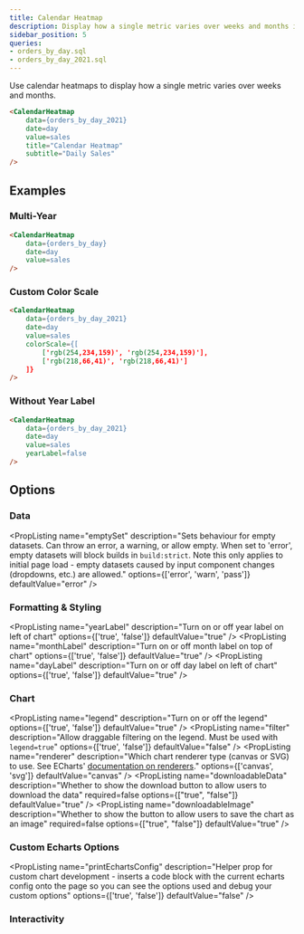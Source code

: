 ```yaml
---
title: Calendar Heatmap
description: Display how a single metric varies over weeks and months in a familar GitHub-style format
sidebar_position: 5
queries:
- orders_by_day.sql
- orders_by_day_2021.sql
---
```


Use calendar heatmaps to display how a single metric varies over weeks and months.

<DocTab>
    <div slot='preview'>
        <CalendarHeatmap 
            data={orders_by_day_2021}    
            date=day
            value=sales
            title="Calendar Heatmap"
            subtitle="Daily Sales"
        />
    </div>

```markdown
<CalendarHeatmap 
    data={orders_by_day_2021}
    date=day
    value=sales
    title="Calendar Heatmap"
    subtitle="Daily Sales"
/>
```
</DocTab>



## Examples

### Multi-Year

<DocTab>
    <div slot='preview'>
        <CalendarHeatmap 
            data={orders_by_day}    
            date=day
            value=sales
        />
    </div>

```markdown
<CalendarHeatmap 
    data={orders_by_day}
    date=day
    value=sales
/>
```
</DocTab>


### Custom Color Scale

<DocTab>
    <div slot='preview'>
        <CalendarHeatmap
            data={orders_by_day_2021}
            date=day
            value=sales
            colorScale={[
                ['rgb(254,234,159)', 'rgb(254,234,159)'],
                ['rgb(218,66,41)', 'rgb(218,66,41)']
            ]}
        />
    </div>

```markdown
<CalendarHeatmap
    data={orders_by_day_2021}
    date=day
    value=sales
    colorScale={[
        ['rgb(254,234,159)', 'rgb(254,234,159)'],
        ['rgb(218,66,41)', 'rgb(218,66,41)']
    ]}
/>
```
</DocTab>


### Without Year Label

<DocTab>
    <div slot='preview'>
        <CalendarHeatmap 
            data={orders_by_day_2021}    
            date=day
            value=sales
            yearLabel=false
        />
    </div>

```markdown
<CalendarHeatmap 
    data={orders_by_day_2021}
    date=day
    value=sales
    yearLabel=false
/> 
```
</DocTab>

## Options

### Data

<PropListing 
    name="data"
    description="Query name, wrapped in curly braces"
    required=true
    options="query name"
/>
<PropListing 
    name="date"
    description="Date column to use for the calendar"
    required=true
    options="column name"
/>
<PropListing 
    name="value"
    description="Numeric column to use for the y-axis"
    required=true
    options="column name"
/>
<PropListing 
    name="min"
    description="Minimum number for the calendar heatmap's color scale"
    options="number"
    defaultValue="min of value column"
/>
<PropListing 
    name="max"
    description="Maximum number for the calendar heatmap's color scale"
    options="number"
    defaultValue="max of value column"
/>
<PropListing 
    name="emptySet"
    description="Sets behaviour for empty datasets. Can throw an error, a warning, or allow empty. When set to 'error', empty datasets will block builds in `build:strict`. Note this only applies to initial page load - empty datasets caused by input component changes (dropdowns, etc.) are allowed."
    options={['error', 'warn', 'pass']}
    defaultValue="error"
/>
<PropListing 
    name="emptyMessage"
    description="Text to display when an empty dataset is received - only applies when `emptySet` is 'warn' or 'pass', or when the empty dataset is a result of an input component change (dropdowns, etc.)."
    options="string"
    defaultValue="No records"
/>

### Formatting & Styling

<PropListing 
    name="colorScale"
    description="Array of colors to form the gradient for the heatmap. Remember to wrap your array in curly braces."
    options="array of color codes - e.g., {`colorScale={['navy', 'white', '#c9c9c9']}`}"
/>
<PropListing 
    name="valueFmt"
    description="Format to use for value column (<a class=markdown href='/core-concepts/formatting'>see available formats<a/>)"
    options="Excel-style format | built-in format name | custom format name"
/>
<PropListing 
    name="yearLabel"
    description="Turn on or off year label on left of chart"
    options={['true', 'false']}
    defaultValue="true"
/>
<PropListing 
    name="monthLabel"
    description="Turn on or off month label on top of chart"
    options={['true', 'false']}
    defaultValue="true"
/>
<PropListing 
    name="dayLabel"
    description="Turn on or off day label on left of chart"
    options={['true', 'false']}
    defaultValue="true"
/>

### Chart

<PropListing 
    name="title"
    description="Chart title. Appears at top left of chart."
    options="string"
/>
<PropListing 
    name="subtitle"
    description="Chart subtitle. Appears just under title."
    options="string"
/>
<PropListing 
    name="chartAreaHeight"
    description="Minimum height of the chart area (excl. header and footer) in pixels. Adjusting the height affects all viewport sizes and may impact the mobile UX."
    options="number"
    defaultValue="auto set based on y-axis values"
/>
<PropListing 
    name="legend"
    description="Turn on or off the legend"
    options={['true', 'false']}
    defaultValue="true"
/>
<PropListing 
    name="filter"
    description="Allow draggable filtering on the legend. Must be used with `legend=true`"
    options={['true', 'false']}
    defaultValue="false"
/>
<PropListing 
    name="renderer"
    description="Which chart renderer type (canvas or SVG) to use. See ECharts' <a href='https://echarts.apache.org/handbook/en/best-practices/canvas-vs-svg/' class=markdown>documentation on renderers</a>."
    options={['canvas', 'svg']}
    defaultValue="canvas"
/>
<PropListing
    name="downloadableData"
    description="Whether to show the download button to allow users to download the data"
    required=false
    options={["true", "false"]}
    defaultValue="true"
/>
<PropListing
    name="downloadableImage"
    description="Whether to show the button to allow users to save the chart as an image"
    required=false
    options={["true", "false"]}
    defaultValue="true"
/>

### Custom Echarts Options

<PropListing 
    name="echartsOptions"
    description="Custom Echarts options to override the default options. See <a href='/components/charts/echarts-options' class=markdown>reference page</a> for available options."
    options="{`{{exampleOption:'exampleValue'}}`}"
/>
<PropListing 
    name="seriesOptions"
    description="Custom Echarts options to override the default options for all series in the chart. This loops through the series to apply the settings rather than having to specify every series manually using `echartsOptions` See <a href='/components/charts/echarts-options' class=markdown>reference page</a> for available options."
    options="{`{{exampleSeriesOption:'exampleValue'}}`}"
/>
<PropListing 
    name="printEchartsConfig"
    description="Helper prop for custom chart development - inserts a code block with the current echarts config onto the page so you can see the options used and debug your custom options"
    options={['true', 'false']}
    defaultValue="false"
/>

### Interactivity

<PropListing
    name=connectGroup
    description="Group name to connect this chart to other charts for synchronized tooltip hovering. Charts with the same `connectGroup` name will become connected"
/>
